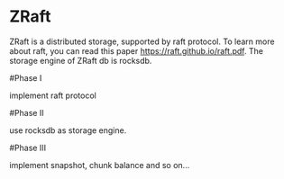 # ZRaft
ZRaft is a  distributed storage, supported by raft protocol. To learn more about raft, you can read this paper https://raft.github.io/raft.pdf. The storage engine of ZRaft db is rocksdb.

#Phase I

implement raft protocol

#Phase II

use rocksdb as storage engine.

#Phase III

implement snapshot, chunk balance and so on...
